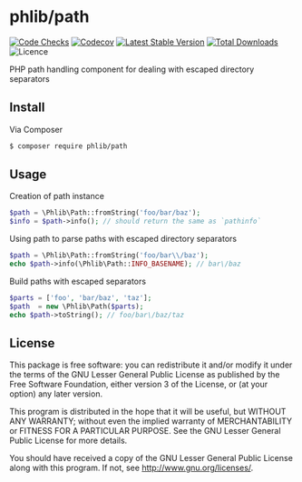 # phlib/path

[![Code Checks](https://img.shields.io/github/actions/workflow/status/phlib/path/code-checks.yml?logo=github)](https://github.com/phlib/path/actions/workflows/code-checks.yml)
[![Codecov](https://img.shields.io/codecov/c/github/phlib/path.svg?logo=codecov)](https://codecov.io/gh/phlib/path)
[![Latest Stable Version](https://img.shields.io/packagist/v/phlib/path.svg?logo=packagist)](https://packagist.org/packages/phlib/path)
[![Total Downloads](https://img.shields.io/packagist/dt/phlib/path.svg?logo=packagist)](https://packagist.org/packages/phlib/path)
![Licence](https://img.shields.io/github/license/phlib/path.svg)

PHP path handling component for dealing with escaped directory separators

## Install

Via Composer

``` bash
$ composer require phlib/path
```

## Usage

Creation of path instance

``` php
$path = \Phlib\Path::fromString('foo/bar/baz');
$info = $path->info(); // should return the same as `pathinfo`
```

Using path to parse paths with escaped directory separators 

``` php
$path = \Phlib\Path::fromString('foo/bar\\/baz');
echo $path->info(\Phlib\Path::INFO_BASENAME); // bar\/baz
```

Build paths with escaped separators

``` php
$parts = ['foo', 'bar/baz', 'taz'];
$path  = new \Phlib\Path($parts);
echo $path->toString(); // foo/bar\/baz/taz
```

## License

This package is free software: you can redistribute it and/or modify
it under the terms of the GNU Lesser General Public License as published by
the Free Software Foundation, either version 3 of the License, or
(at your option) any later version.

This program is distributed in the hope that it will be useful,
but WITHOUT ANY WARRANTY; without even the implied warranty of
MERCHANTABILITY or FITNESS FOR A PARTICULAR PURPOSE.  See the
GNU Lesser General Public License for more details.

You should have received a copy of the GNU Lesser General Public License
along with this program.  If not, see <http://www.gnu.org/licenses/>.
